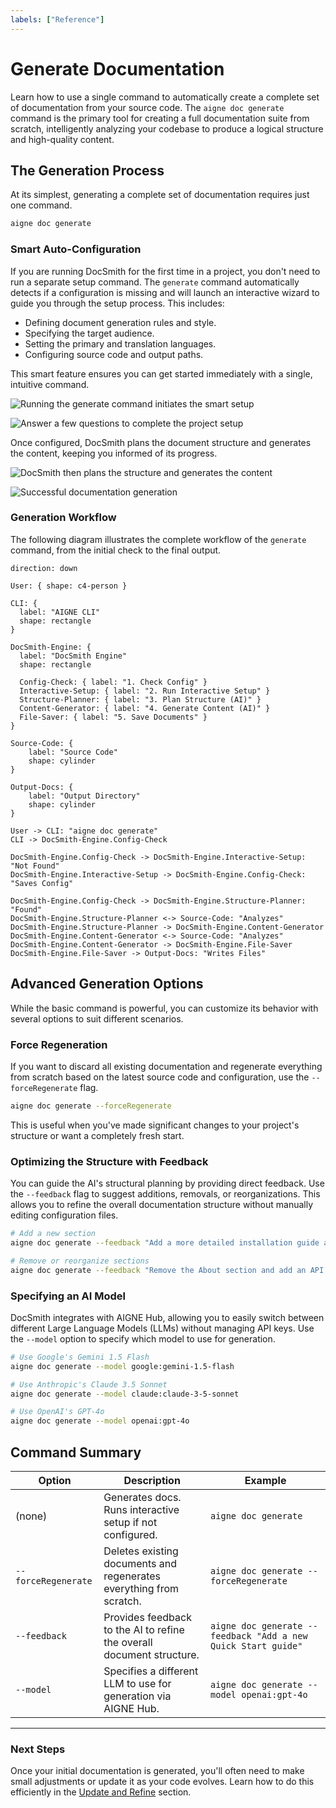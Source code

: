 ```yaml
---
labels: ["Reference"]
---
```


# Generate Documentation

Learn how to use a single command to automatically create a complete set of documentation from your source code. The `aigne doc generate` command is the primary tool for creating a full documentation suite from scratch, intelligently analyzing your codebase to produce a logical structure and high-quality content.

## The Generation Process

At its simplest, generating a complete set of documentation requires just one command.

```bash Basic Generation Command icon=lucide:play-circle
aigne doc generate
```

### Smart Auto-Configuration

If you are running DocSmith for the first time in a project, you don't need to run a separate setup command. The `generate` command automatically detects if a configuration is missing and will launch an interactive wizard to guide you through the setup process. This includes:

- Defining document generation rules and style.
- Specifying the target audience.
- Setting the primary and translation languages.
- Configuring source code and output paths.

This smart feature ensures you can get started immediately with a single, intuitive command.

![Running the generate command initiates the smart setup](https://docsmith.aigne.io/image-bin/uploads/0c45a32667c5250e54194a61d9495965.png)

![Answer a few questions to complete the project setup](https://docsmith.aigne.io/image-bin/uploads/fbedbfa256036ad6375a6c18047a75ad.png)

Once configured, DocSmith plans the document structure and generates the content, keeping you informed of its progress.

![DocSmith then plans the structure and generates the content](https://docsmith.aigne.io/image-bin/uploads/d0766c19380a02eb8a6f8ce86a838849.png)

![Successful documentation generation](https://docsmith.aigne.io/image-bin/uploads/0967443611408ad9d0042793d590b8fd.png)

### Generation Workflow

The following diagram illustrates the complete workflow of the `generate` command, from the initial check to the final output.

```d2 Documentation Generation Workflow icon=lucide:workflow
direction: down

User: { shape: c4-person }

CLI: {
  label: "AIGNE CLI"
  shape: rectangle
}

DocSmith-Engine: {
  label: "DocSmith Engine"
  shape: rectangle

  Config-Check: { label: "1. Check Config" }
  Interactive-Setup: { label: "2. Run Interactive Setup" }
  Structure-Planner: { label: "3. Plan Structure (AI)" }
  Content-Generator: { label: "4. Generate Content (AI)" }
  File-Saver: { label: "5. Save Documents" }
}

Source-Code: {
    label: "Source Code"
    shape: cylinder
}

Output-Docs: {
    label: "Output Directory"
    shape: cylinder
}

User -> CLI: "aigne doc generate"
CLI -> DocSmith-Engine.Config-Check

DocSmith-Engine.Config-Check -> DocSmith-Engine.Interactive-Setup: "Not Found"
DocSmith-Engine.Interactive-Setup -> DocSmith-Engine.Config-Check: "Saves Config"

DocSmith-Engine.Config-Check -> DocSmith-Engine.Structure-Planner: "Found"
DocSmith-Engine.Structure-Planner <-> Source-Code: "Analyzes"
DocSmith-Engine.Structure-Planner -> DocSmith-Engine.Content-Generator
DocSmith-Engine.Content-Generator <-> Source-Code: "Analyzes"
DocSmith-Engine.Content-Generator -> DocSmith-Engine.File-Saver
DocSmith-Engine.File-Saver -> Output-Docs: "Writes Files"

```

## Advanced Generation Options

While the basic command is powerful, you can customize its behavior with several options to suit different scenarios.

### Force Regeneration

If you want to discard all existing documentation and regenerate everything from scratch based on the latest source code and configuration, use the `--forceRegenerate` flag.

```bash Force Regeneration icon=lucide:refresh-cw
aigne doc generate --forceRegenerate
```

This is useful when you've made significant changes to your project's structure or want a completely fresh start.

### Optimizing the Structure with Feedback

You can guide the AI's structural planning by providing direct feedback. Use the `--feedback` flag to suggest additions, removals, or reorganizations. This allows you to refine the overall documentation structure without manually editing configuration files.

```bash Structure Optimization with Feedback icon=lucide:lightbulb
# Add a new section
aigne doc generate --feedback "Add a more detailed installation guide and a troubleshooting section"

# Remove or reorganize sections
aigne doc generate --feedback "Remove the About section and add an API Reference"
```

### Specifying an AI Model

DocSmith integrates with AIGNE Hub, allowing you to easily switch between different Large Language Models (LLMs) without managing API keys. Use the `--model` option to specify which model to use for generation.

```bash Using Different LLMs icon=lucide:bot
# Use Google's Gemini 1.5 Flash
aigne doc generate --model google:gemini-1.5-flash

# Use Anthropic's Claude 3.5 Sonnet
aigne doc generate --model claude:claude-3-5-sonnet

# Use OpenAI's GPT-4o
aigne doc generate --model openai:gpt-4o
```

## Command Summary

| Option              | Description                                                               | Example                                                              |
| ------------------- | ------------------------------------------------------------------------- | -------------------------------------------------------------------- |
| (none)              | Generates docs. Runs interactive setup if not configured.                 | `aigne doc generate`                                                 |
| `--forceRegenerate` | Deletes existing documents and regenerates everything from scratch.       | `aigne doc generate --forceRegenerate`                               |
| `--feedback`        | Provides feedback to the AI to refine the overall document structure.     | `aigne doc generate --feedback "Add a new Quick Start guide"`        |
| `--model`           | Specifies a different LLM to use for generation via AIGNE Hub.            | `aigne doc generate --model openai:gpt-4o`                           |

---

### Next Steps

Once your initial documentation is generated, you'll often need to make small adjustments or update it as your code evolves. Learn how to do this efficiently in the [Update and Refine](./features-update-and-refine.md) section.